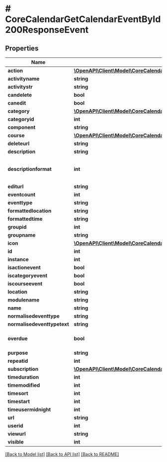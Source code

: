 # # CoreCalendarGetCalendarEventById200ResponseEvent

## Properties

Name | Type | Description | Notes
------------ | ------------- | ------------- | -------------
**action** | [**\OpenAPI\Client\Model\CoreCalendarGetActionEventsByCourses200ResponseGroupedbycourseInnerEventsInnerAction**](CoreCalendarGetActionEventsByCourses200ResponseGroupedbycourseInnerEventsInnerAction.md) |  | [optional]
**activityname** | **string** | activityname | [optional]
**activitystr** | **string** | activitystr | [optional]
**candelete** | **bool** | candelete |
**canedit** | **bool** | canedit |
**category** | [**\OpenAPI\Client\Model\CoreCalendarGetActionEventsByCourses200ResponseGroupedbycourseInnerEventsInnerCategory**](CoreCalendarGetActionEventsByCourses200ResponseGroupedbycourseInnerEventsInnerCategory.md) |  | [optional]
**categoryid** | **int** | categoryid | [optional]
**component** | **string** | component | [optional]
**course** | [**\OpenAPI\Client\Model\CoreCalendarGetActionEventsByCourses200ResponseGroupedbycourseInnerEventsInnerCourse**](CoreCalendarGetActionEventsByCourses200ResponseGroupedbycourseInnerEventsInnerCourse.md) |  | [optional]
**deleteurl** | **string** | deleteurl |
**description** | **string** | description | [optional]
**descriptionformat** | **int** | description format (1 &#x3D; HTML, 0 &#x3D; MOODLE, 2 &#x3D; PLAIN, or 4 &#x3D; MARKDOWN) | [optional] [default to 1]
**editurl** | **string** | editurl |
**eventcount** | **int** | eventcount | [optional]
**eventtype** | **string** | eventtype |
**formattedlocation** | **string** | formattedlocation |
**formattedtime** | **string** | formattedtime |
**groupid** | **int** | groupid | [optional]
**groupname** | **string** | groupname | [optional]
**icon** | [**\OpenAPI\Client\Model\CoreCalendarGetActionEventsByCourses200ResponseGroupedbycourseInnerEventsInnerIcon**](CoreCalendarGetActionEventsByCourses200ResponseGroupedbycourseInnerEventsInnerIcon.md) |  |
**id** | **int** | id |
**instance** | **int** | instance | [optional]
**isactionevent** | **bool** | isactionevent |
**iscategoryevent** | **bool** | iscategoryevent |
**iscourseevent** | **bool** | iscourseevent |
**location** | **string** | location | [optional]
**modulename** | **string** | modulename | [optional]
**name** | **string** | name |
**normalisedeventtype** | **string** | normalisedeventtype |
**normalisedeventtypetext** | **string** | normalisedeventtypetext |
**overdue** | **bool** | overdue | [optional] [default to false]
**purpose** | **string** | purpose |
**repeatid** | **int** | repeatid | [optional]
**subscription** | [**\OpenAPI\Client\Model\CoreCalendarGetActionEventsByCourses200ResponseGroupedbycourseInnerEventsInnerSubscription**](CoreCalendarGetActionEventsByCourses200ResponseGroupedbycourseInnerEventsInnerSubscription.md) |  | [optional]
**timeduration** | **int** | timeduration |
**timemodified** | **int** | timemodified |
**timesort** | **int** | timesort |
**timestart** | **int** | timestart |
**timeusermidnight** | **int** | timeusermidnight |
**url** | **string** | url |
**userid** | **int** | userid | [optional]
**viewurl** | **string** | viewurl |
**visible** | **int** | visible |

[[Back to Model list]](../../README.md#models) [[Back to API list]](../../README.md#endpoints) [[Back to README]](../../README.md)
